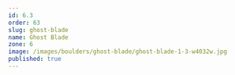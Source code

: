 ```yaml
---
id: 6.3
order: 63
slug: ghost-blade
name: Ghost Blade
zone: 6
image: /images/boulders/ghost-blade/ghost-blade-1-3-w4032w.jpg
published: true
---
```


